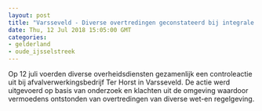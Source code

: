 ```yaml
---
layout: post
title: "Varsseveld - Diverse overtredingen geconstateerd bij integrale controleactie bij afvalverwerkingsbedrijf"
date: Thu, 12 Jul 2018 15:05:00 GMT
categories: 
- gelderland 
- oude_ijsselstreek 
---
```


Op 12 juli voerden diverse overheidsdiensten gezamenlijk een controleactie uit bij afvalverwerkingsbedrijf Ter Horst in Varsseveld. De actie werd uitgevoerd op basis van onderzoek en klachten uit de omgeving waardoor vermoedens ontstonden van overtredingen van diverse wet-en regelgeving.
